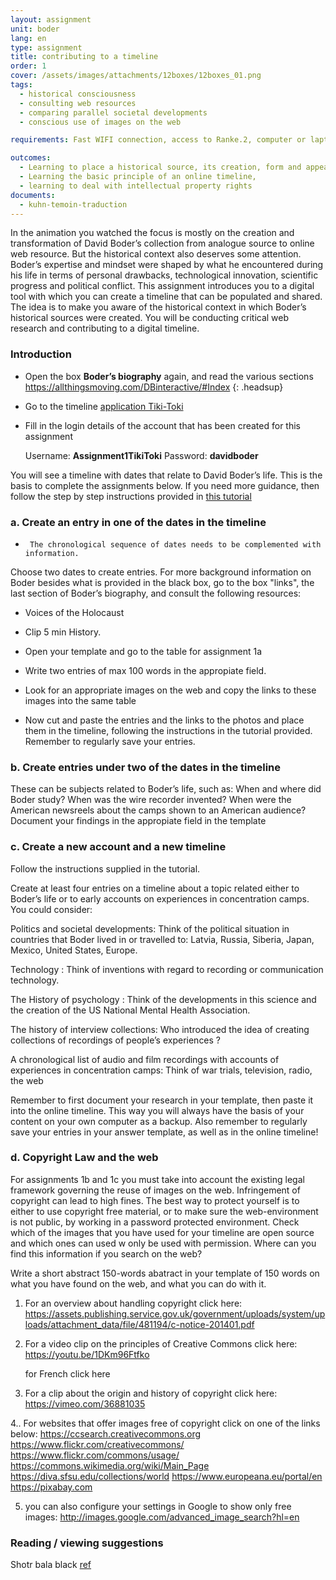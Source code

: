 ```yaml
---
layout: assignment
unit: boder
lang: en
type: assignment
title: contributing to a timeline
order: 1
cover: /assets/images/attachments/12boxes/12boxes_01.png
tags:
  - historical consciousness
  - consulting web resources
  - comparing parallel societal developments
  - conscious use of images on the web

requirements: Fast WIFI connection, access to Ranke.2, computer or laptop, application on laptop or computer to view video, account on Tiki-Toki for timeline.

outcomes:
  - Learning to place a historical source, its creation, form and appearance into a broader societal context
  - Learning the basic principle of an online timeline,
  - learning to deal with intellectual property rights
documents:
  - kuhn-temoin-traduction
---
```


In the animation you watched the focus is mostly on the creation and transformation of David Boder’s collection from analogue source to online web resource. But the historical context also deserves some attention. Boder’s expertise and mindset were shaped by what he encountered during his life in terms of personal drawbacks, technological innovation, scientific progress and political conflict. This assignment introduces you to a digital tool with which you can create a timeline that can be populated and shared. The idea is to make you aware of the historical context in which Boder’s historical sources were created. You will be conducting critical web research and contributing to a digital timeline.

<!-- more -->



<!-- briefing-student -->
### Introduction
<!-- section-contents -->
- Open the box **Boder’s biography** again, and read the various sections
  https://allthingsmoving.com/DBinteractive/#Index
  {: .headsup}
- Go to the timeline [application Tiki-Toki](https://www.tiki-toki.com/)
- Fill in the login details of the account that has been created for this assignment

    Username: **Assignment1TikiToki**
    Password: **davidboder**

You will see a timeline with dates that relate to David Boder’s life.
This is the basis to complete the assignments below.
If you need more guidance, then follow the step by step instructions provided in [this tutorial](https://docs.google.com/document/d/1T3tyqnxxN9C1XT1SFvQ8PF6axZRX_EitGElhcuZ7g9c/edit?usp=sharing/)

<!-- section -->


### a. Create an entry in one of the dates in the timeline
<!-- section-contents -->
-      The chronological sequence of dates needs to be complemented with information.

Choose two dates to create entries.
For more background information on Boder besides what is provided in the black box, go to the box "links", the last section of Boder’s biography, and consult the following resources:

- Voices of the Holocaust
- Clip 5 min History.

- Open your template and go to the table for assignment 1a
- Write two entries of max 100 words in the appropiate field.
- Look for an appropriate images on the web and copy the links to these images into the same table
- Now cut and paste the entries and the links to the photos and place them in the timeline, following the instructions in the tutorial provided.
Remember to regularly save your entries. 





<!-- section -->
### b. Create entries under two of the dates in the timeline
<!-- section-contents -->
These can be subjects related to Boder’s life, such as:
When and  where did Boder study?
When was the wire recorder invented?
When were the American newsreels about the camps shown to an American audience?
Document your findings in the appropiate field in the template

<!-- section -->
### c. Create a new account and a new timeline
<!-- section-contents -->
Follow the instructions supplied in the tutorial.

Create at least four entries on a timeline about a topic related either to Boder’s life or to early accounts on experiences in concentration camps.  You could consider:

Politics and societal developments:    Think of the political situation in countries that Boder lived in or travelled to: Latvia, Russia, Siberia, Japan, Mexico, United States, Europe.

Technology : Think of  inventions with regard to recording or communication technology.

The History of psychology : Think of the developments in this science and the creation of the US National Mental Health Association.

The history of interview collections:  Who introduced the idea of creating collections of recordings of people’s experiences ?

A chronological list of audio and film recordings with accounts of experiences in concentration camps: Think of war trials, television, radio, the web

Remember to first document your research in your template, then paste it into the online timeline. This way you will always have the basis of your content on your own computer as a backup. 
Also remember to regularly save your entries in your answer template, as well as in the online timeline!

<!-- section -->
### d. Copyright Law and the web
<!-- section-contents -->
For assignments 1b and 1c  you must take into account the existing legal
framework governing the reuse of images on the web.
Infringement of copyright can lead to high fines. The best way to
protect yourself is to either to use copyright free material, or to make sure
the web-environment is not public, by working in a password protected
environment.
Check which of the images that you have used for your timeline are
open source and which ones can used w only be used with permission.
Where can you find this information if you search on the web?

Write a short abstract 150-words abatract in your template of 150 words on what you have found on the web, and what you can do with it.



1. For an overview about handling copyright click here: https://assets.publishing.service.gov.uk/government/uploads/system/uploads/attachment_data/file/481194/c-notice-201401.pdf

2. For a video clip on the principles of Creative Commons click here: https://youtu.be/1DKm96Ftfko

   for French click here

3.  For a clip about the origin and history of copyright click here: https://vimeo.com/36881035

4..  For  websites that offer images free of copyright click on one of the links below:
      https://ccsearch.creativecommons.org
      https://www.flickr.com/creativecommons/
      https://www.flickr.com/commons/usage/
      https://commons.wikimedia.org/wiki/Main_Page
      https://diva.sfsu.edu/collections/world
      https://www.europeana.eu/portal/en
      https://pixabay.com

5. you can also configure your settings in Google to show only free images:
    http://images.google.com/advanced_image_search?hl=en

<!-- section -->
### Reading / viewing suggestions
<!-- section-contents -->
Shotr bala black
[ref](kuhn-temoin-traduction)

<!-- briefing-teacher -->




